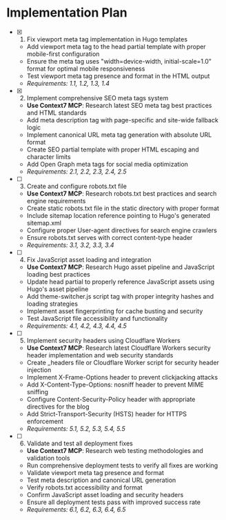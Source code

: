 # Implementation Plan

- [x] 1. Fix viewport meta tag implementation in Hugo templates
  - Add viewport meta tag to the head partial template with proper mobile-first configuration
  - Ensure the meta tag uses "width=device-width, initial-scale=1.0" format for optimal mobile responsiveness
  - Test viewport meta tag presence and format in the HTML output
  - _Requirements: 1.1, 1.2, 1.3, 1.4_

- [x] 2. Implement comprehensive SEO meta tags system
  - **Use Context7 MCP**: Research latest SEO meta tag best practices and HTML standards
  - Add meta description tag with page-specific and site-wide fallback logic
  - Implement canonical URL meta tag generation with absolute URL format
  - Create SEO partial template with proper HTML escaping and character limits
  - Add Open Graph meta tags for social media optimization
  - _Requirements: 2.1, 2.2, 2.3, 2.4, 2.5_

- [ ] 3. Create and configure robots.txt file
  - **Use Context7 MCP**: Research robots.txt best practices and search engine requirements
  - Create static robots.txt file in the static directory with proper format
  - Include sitemap location reference pointing to Hugo's generated sitemap.xml
  - Configure proper User-agent directives for search engine crawlers
  - Ensure robots.txt serves with correct content-type header
  - _Requirements: 3.1, 3.2, 3.3, 3.4_

- [ ] 4. Fix JavaScript asset loading and integration
  - **Use Context7 MCP**: Research Hugo asset pipeline and JavaScript loading best practices
  - Update head partial to properly reference JavaScript assets using Hugo's asset pipeline
  - Add theme-switcher.js script tag with proper integrity hashes and loading strategies
  - Implement asset fingerprinting for cache busting and security
  - Test JavaScript file accessibility and functionality
  - _Requirements: 4.1, 4.2, 4.3, 4.4, 4.5_

- [ ] 5. Implement security headers using Cloudflare Workers
  - **Use Context7 MCP**: Research latest Cloudflare Workers security header implementation and web security standards
  - Create _headers file or Cloudflare Worker script for security header injection
  - Implement X-Frame-Options header to prevent clickjacking attacks
  - Add X-Content-Type-Options: nosniff header to prevent MIME sniffing
  - Configure Content-Security-Policy header with appropriate directives for the blog
  - Add Strict-Transport-Security (HSTS) header for HTTPS enforcement
  - _Requirements: 5.1, 5.2, 5.3, 5.4, 5.5_

- [ ] 6. Validate and test all deployment fixes
  - **Use Context7 MCP**: Research web testing methodologies and validation tools
  - Run comprehensive deployment tests to verify all fixes are working
  - Validate viewport meta tag presence and format
  - Test meta description and canonical URL generation
  - Verify robots.txt accessibility and format
  - Confirm JavaScript asset loading and security headers
  - Ensure all deployment tests pass with improved success rate
  - _Requirements: 6.1, 6.2, 6.3, 6.4, 6.5_